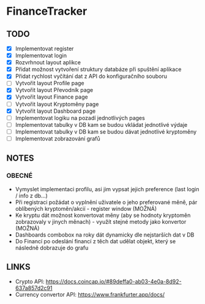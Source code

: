 # FinanceTracker

## TODO
- [x] Implementovat register
- [x] Implementovat login
- [x] Rozvrhnout layout aplikce
- [x] Přidat možnost vytvoření struktury databáze při spuštění aplikace
- [x] Přidat rychlost vyčítání dat z API do konfiguračního souboru
- [ ] Vytvořit layout Profile page
- [x] Vytvořit layout Převodník page
- [x] Vytvořit layout Finance page
- [ ] Vytvořit layout Kryptoměny page
- [x] Vytvořit layout Dashboard page
- [ ] Implementovat logiku na pozadí jednotlivých pages
- [ ] Implementovat tabulky v DB kam se budou vkládat jednotlivé výdaje
- [ ] Implementovat tabulky v DB kam se budou dávat jednotlivé kryptoměny 
- [ ] Implementovat zobrazování grafů
      
## NOTES
  
### OBECNÉ
- Vymyslet implementaci profilu, asi jim vypsat jejich preference (last login / info z db...)
- Při registraci požádat o vyplnění uživatele o jeho preferované měně, pár oblíbených kryptoměn/akcií - register window (MOŽNÁ)
- Ke kryptu dát možnost konvertovat měny (aby se hodnoty kryptoměn zobrazovaly v jinych měnach) - využít stejné metody jako konvertor (MOŽNÁ)
- Dashboards combobox na roky dát dynamicky dle nejstarších dat v DB
- Do Financí po odeslání financí z těch dat udělat objekt, který se následně dobrazuje do grafu

## LINKS
- Crypto API: https://docs.coincap.io/#89deffa0-ab03-4e0a-8d92-637a857d2c91
- Currency convertor API: https://www.frankfurter.app/docs/
